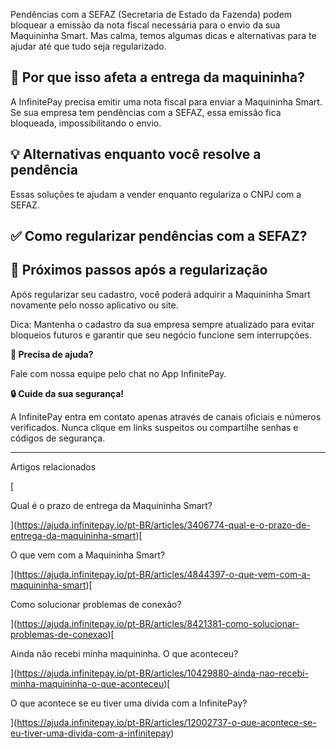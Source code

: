 Pendências com a SEFAZ (Secretaria de Estado da Fazenda) podem bloquear a emissão da nota fiscal necessária para o envio da sua Maquininha Smart. Mas calma, temos algumas dicas e alternativas para te ajudar até que tudo seja regularizado.

## 📌 **Por que isso afeta a entrega da maquininha?**

A InfinitePay precisa emitir uma nota fiscal para enviar a Maquininha Smart. Se sua empresa tem pendências com a SEFAZ, essa emissão fica bloqueada, impossibilitando o envio.

## 💡 **Alternativas enquanto você resolve a pendência**

Essas soluções te ajudam a vender enquanto regulariza o CNPJ com a SEFAZ.

## ✅ **Como regularizar pendências com a SEFAZ?**

## 🚀 **Próximos passos após a regularização**

Após regularizar seu cadastro, você poderá adquirir a Maquininha Smart novamente pelo nosso aplicativo ou site.

Dica: Mantenha o cadastro da sua empresa sempre atualizado para evitar bloqueios futuros e garantir que seu negócio funcione sem interrupções.

**🔔 Precisa de ajuda?**

Fale com nossa equipe pelo chat no App InfinitePay.

**🔒 Cuide da sua segurança!**

A InfinitePay entra em contato apenas através de canais oficiais e números verificados. Nunca clique em links suspeitos ou compartilhe senhas e códigos de segurança.

___

Artigos relacionados

[

Qual é o prazo de entrega da Maquininha Smart?

](https://ajuda.infinitepay.io/pt-BR/articles/3406774-qual-e-o-prazo-de-entrega-da-maquininha-smart)[

O que vem com a Maquininha Smart?

](https://ajuda.infinitepay.io/pt-BR/articles/4844397-o-que-vem-com-a-maquininha-smart)[

Como solucionar problemas de conexão?

](https://ajuda.infinitepay.io/pt-BR/articles/8421381-como-solucionar-problemas-de-conexao)[

Ainda não recebi minha maquininha. O que aconteceu?

](https://ajuda.infinitepay.io/pt-BR/articles/10429880-ainda-nao-recebi-minha-maquininha-o-que-aconteceu)[

O que acontece se eu tiver uma dívida com a InfinitePay?

](https://ajuda.infinitepay.io/pt-BR/articles/12002737-o-que-acontece-se-eu-tiver-uma-divida-com-a-infinitepay)
